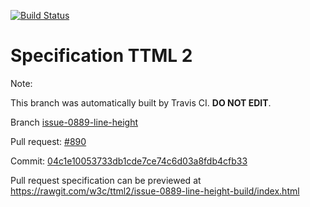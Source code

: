 [![Build Status](https://travis-ci.org/w3c/ttml2.svg?branch=issue-0889-line-height)](https://travis-ci.org/w3c/ttml2)


# Specification TTML 2


Note:


This branch was automatically built by Travis CI. <b>DO NOT EDIT</b>.


 Branch [issue-0889-line-height](https://github.com/w3c/ttml2/tree/issue-0889-line-height)


 Pull request: [#890](https://github.com/w3c/ttml2/pull/890)


 Commit: [04c1e10053733db1cde7ce74c6d03a8fdb4cfb33](https://github.com/w3c/ttml2/commit/04c1e10053733db1cde7ce74c6d03a8fdb4cfb33)

Pull request specification can be previewed at https://rawgit.com/w3c/ttml2/issue-0889-line-height-build/index.html



